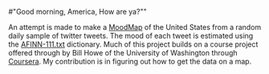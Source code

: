 #"Good morning, America, How are ya?""

An attempt is made to make a <a href="https://github.com/ehullander/Twitterstream">MoodMap</a> of the United States from a random daily sample of twitter tweets.  The mood of each tweet is estimated using the <a href="https://github.com/uwescience/datasci_course_materials/blob/master/assignment1/AFINN-README.txt">AFINN-111.txt</a> dictionary.  Much of this project builds on a 
course project offered through by Bill Howe of the University of Washington through <a href="https://www.coursera.org/course/datasci">Coursera</a>.
My contribution is in figuring out how to get the data on a map.
